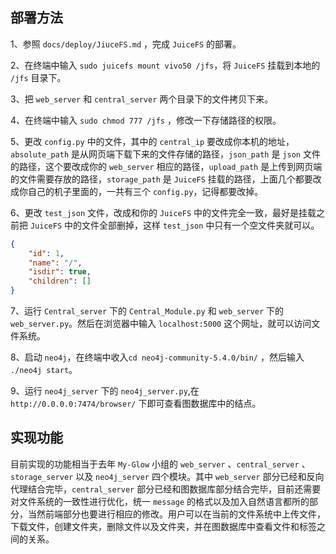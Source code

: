 ## 部署方法

1、参照 `docs/deploy/JiuceFS.md` ，完成 `JuiceFS` 的部署。

2、在终端中输入 `sudo juicefs mount vivo50 /jfs`，将 `JuiceFS` 挂载到本地的 `/jfs` 目录下。

3、把 `web_server` 和 `central_server` 两个目录下的文件拷贝下来。

4、在终端中输入 `sudo chmod 777 /jfs` ，修改一下存储路径的权限。

5、更改 `config.py` 中的文件，其中的 `central_ip` 要改成你本机的地址，`absolute_path` 是从网页端下载下来的文件存储的路径，`json_path` 是 `json` 文件的路径，这个要改成你的 `web_server` 相应的路径，`upload_path` 是上传到网页端的文件需要存放的路径，`storage_path` 是 `JuiceFS` 挂载的路径，上面几个都要改成你自己的机子里面的，一共有三个 `config.py`，记得都要改掉。

6、更改 `test_json` 文件，改成和你的 `JuiceFS` 中的文件完全一致，最好是挂载之前把 `JuiceFS` 中的文件全部删掉，这样 `test_json` 中只有一个空文件夹就可以。

```json
{
    "id": 1,
    "name": "/",
    "isdir": true,
    "children": []
}
```

7、运行 `Central_server` 下的 `Central_Module.py` 和 `web_server` 下的 `web_server.py`。然后在浏览器中输入 `localhost:5000` 这个网址，就可以访问文件系统。

8、启动 `neo4j`，在终端中收入`cd neo4j-community-5.4.0/bin/` ，然后输入 `./neo4j start`。

9、运行 `neo4j_server` 下的 `neo4j_server.py`,在 `http://0.0.0.0:7474/browser/` 下即可查看图数据库中的结点。

## 实现功能

目前实现的功能相当于去年 `My-Glow` 小组的 `web_server` 、`central_server` 、 `storage_server` 以及 `neo4j_server` 四个模块。其中 `web_server` 部分已经和反向代理结合完毕，`central_server` 部分已经和图数据库部分结合完毕，目前还需要对文件系统的一致性进行优化，统一 `message` 的格式以及加入自然语言都所的部分，当然前端部分也要进行相应的修改。用户可以在当前的文件系统中上传文件，下载文件，创建文件夹，删除文件以及文件夹，并在图数据库中查看文件和标签之间的关系。




